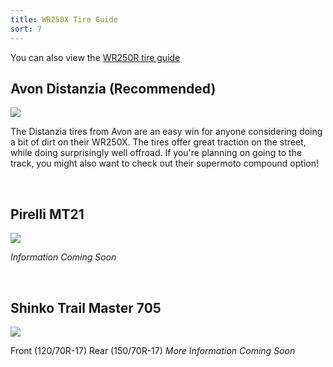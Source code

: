 ```yaml
---
title: WR250X Tire Guide
sort: 7
---
```


You can also view the [WR250R tire guide](/articles/tire-guide.html)

## Avon Distanzia (Recommended)

<a href='{{ site.STATIC }}articles/wr250x-avon-distanzia.jpg' data-featherlight='{{ site.STATIC }}articles/wr250x-avon-distanzia.jpg'>
	<img src='{{ site.STATIC }}articles/wr250x-avon-distanzia.jpg' class='img-responsive img-rounded'/>
</a>

The Distanzia tires from Avon are an easy win for anyone considering doing a bit of dirt on their WR250X. The tires offer great traction on the street, while doing surprisingly well offroad. If you're planning on going to the track, you might also want to check out their supermoto compound option!

<br/>

## Pirelli MT21

<a href='{{ site.STATIC }}articles/wr250x-mt21.jpg' data-featherlight='{{ site.STATIC }}articles/wr250x-mt21.jpg'>
	<img src='{{ site.STATIC }}articles/wr250x-mt21.jpg' class='img-responsive img-rounded'/>
</a>

_Information Coming Soon_

<br/>

## Shinko Trail Master 705

<a href='{{ site.STATIC }}articles/wr250x-shinko-705.jpg' data-featherlight='{{ site.STATIC }}articles/wr250x-shinko-705.jpg'>
	<img src='{{ site.STATIC }}articles/wr250x-shinko-705.jpg' class='img-responsive img-rounded'/>
</a>

Front (120/70R-17) Rear (150/70R-17) _More Information Coming Soon_

